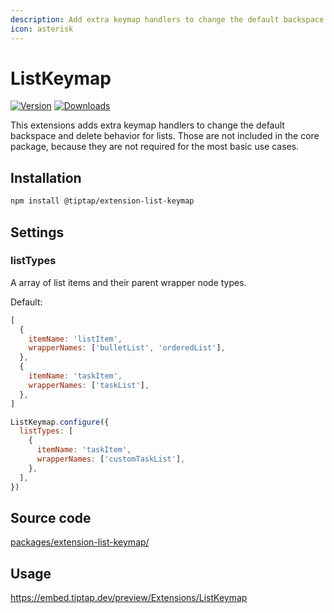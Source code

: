 ```yaml
---
description: Add extra keymap handlers to change the default backspace and delete behavior for lists.
icon: asterisk
---
```


# ListKeymap
[![Version](https://img.shields.io/npm/v/@tiptap/extension-list-keymap.svg?label=version)](https://www.npmjs.com/package/@tiptap/extension-list-keymap)
[![Downloads](https://img.shields.io/npm/dm/@tiptap/extension-list-keymap.svg)](https://npmcharts.com/compare/@tiptap/extension-list-keymap?minimal=true)

This extensions adds extra keymap handlers to change the default backspace and delete behavior for lists. Those are not included in the core package, because they are not required for the most basic use cases.

## Installation
```bash
npm install @tiptap/extension-list-keymap
```

## Settings

### listTypes
A array of list items and their parent wrapper node types.

Default:

```js
[
  {
    itemName: 'listItem',
    wrapperNames: ['bulletList', 'orderedList'],
  },
  {
    itemName: 'taskItem',
    wrapperNames: ['taskList'],
  },
]
```

```js
ListKeymap.configure({
  listTypes: [
    {
      itemName: 'taskItem',
      wrapperNames: ['customTaskList'],
    },
  ],
})
```

## Source code
[packages/extension-list-keymap/](https://github.com/ueberdosis/tiptap/blob/main/packages/extension-list-keymap/)

## Usage
https://embed.tiptap.dev/preview/Extensions/ListKeymap
